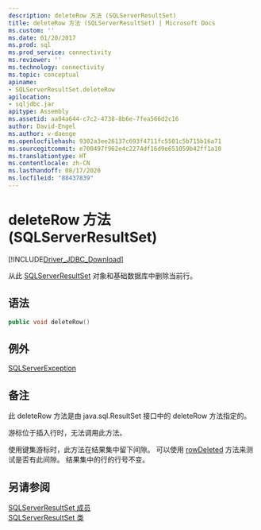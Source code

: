 ```yaml
---
description: deleteRow 方法 (SQLServerResultSet)
title: deleteRow 方法 (SQLServerResultSet) | Microsoft Docs
ms.custom: ''
ms.date: 01/20/2017
ms.prod: sql
ms.prod_service: connectivity
ms.reviewer: ''
ms.technology: connectivity
ms.topic: conceptual
apiname:
- SQLServerResultSet.deleteRow
apilocation:
- sqljdbc.jar
apitype: Assembly
ms.assetid: aa04a644-c7c2-4738-8b6e-7fea566d2c16
author: David-Engel
ms.author: v-daenge
ms.openlocfilehash: 9302a3ee26137c693f4711fc5501c5b715b16a71
ms.sourcegitcommit: e700497f962e4c2274df16d9e651059b42ff1a10
ms.translationtype: HT
ms.contentlocale: zh-CN
ms.lasthandoff: 08/17/2020
ms.locfileid: "88437839"
---
```

# <a name="deleterow-method-sqlserverresultset"></a>deleteRow 方法 (SQLServerResultSet)

[!INCLUDE[Driver_JDBC_Download](../../../includes/driver_jdbc_download.md)]

  从此 [SQLServerResultSet](../../../connect/jdbc/reference/sqlserverresultset-class.md) 对象和基础数据库中删除当前行。  
  
## <a name="syntax"></a>语法  
  
```cpp
public void deleteRow()  
```  
  
## <a name="exceptions"></a>例外  
 [SQLServerException](../../../connect/jdbc/reference/sqlserverexception-class.md)  
  
## <a name="remarks"></a>备注  
 此 deleteRow 方法是由 java.sql.ResultSet 接口中的 deleteRow 方法指定的。  
  
 游标位于插入行时，无法调用此方法。  
  
 使用键集游标时，此方法在结果集中留下间隙。 可以使用 [rowDeleted](../../../connect/jdbc/reference/rowdeleted-method-sqlserverresultset.md) 方法来测试是否有此间隙。 结果集中的行的行号不变。  
  
## <a name="see-also"></a>另请参阅  
 [SQLServerResultSet 成员](../../../connect/jdbc/reference/sqlserverresultset-members.md)   
 [SQLServerResultSet 类](../../../connect/jdbc/reference/sqlserverresultset-class.md)  
  
  
